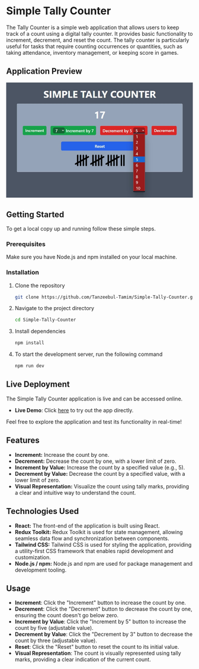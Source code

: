 # Simple Tally Counter

The Tally Counter is a simple web application that allows users to keep track of a count using a digital tally counter. It provides basic functionality to increment, decrement, and reset the count. The tally counter is particularly useful for tasks that require counting occurrences or quantities, such as taking attendance, inventory management, or keeping score in games.

## Application Preview
![Alt Text](https://github.com/Tanzeebul-Tamim/Simple-Tally-Counter/blob/main/App_preview.jpg?raw=true)

## Getting Started

To get a local copy up and running follow these simple steps.

### Prerequisites

Make sure you have Node.js and npm installed on your local machine.

### Installation

1. Clone the repository
   ```sh
   git clone https://github.com/Tanzeebul-Tamim/Simple-Tally-Counter.git
   ```
   
2. Navigate to the project directory

   ```sh
   cd Simple-Tally-Counter
   ```
   
3. Install dependencies
    ```sh
    npm install
    ```
    
4. To start the development server, run the following command
    ```sh
    npm run dev
    ```

## Live Deployment

The Simple Tally Counter application is live and can be accessed online.

- **Live Demo**: Click [here](https://Tanzeebul-Tamim.github.io/Simple-Tally-Counter) to try out the app directly.

Feel free to explore the application and test its functionality in real-time!

## Features

- **Increment:** Increase the count by one.
- **Decrement:** Decrease the count by one, with a lower limit of zero.
- **Increment by Value:** Increase the count by a specified value (e.g., 5).
- **Decrement by Value:** Decrease the count by a specified value, with a lower limit of zero.
- **Visual Representation:** Visualize the count using tally marks, providing a clear and intuitive way to understand the count.

## Technologies Used

- **React:** The front-end of the application is built using React.
- **Redux Toolkit:** Redux Toolkit is used for state management, allowing seamless data flow and synchronization between components.
- **Tailwind CSS:** Tailwind CSS is used for styling the application, providing a utility-first CSS framework that enables rapid development and customization.
- **Node.js / npm:** Node.js and npm are used for package management and development tooling.

## Usage

- **Increment**: Click the "Increment" button to increase the count by one.
- **Decrement**: Click the "Decrement" button to decrease the count by one, ensuring the count doesn't go below zero.
- **Increment by Value**: Click the "Increment by 5" button to increase the count by five (adjustable value).
- **Decrement by Value**: Click the "Decrement by 3" button to decrease the count by three (adjustable value).
- **Reset**: Click the "Reset" button to reset the count to its initial value.
- **Visual Representation**: The count is visually represented using tally marks, providing a clear indication of the current count.

